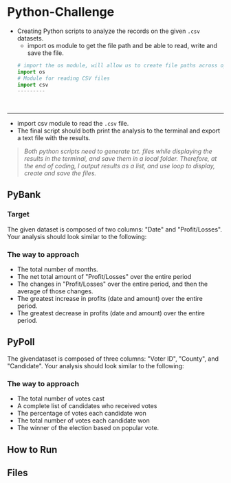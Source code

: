 # Python-Challenge
- Creating Python scripts to analyze the records on the given `.csv` datasets.<br />
  - import os module to get the file path and be able to read, write and save the file.
  ``` Python
  # import the os module, will allow us to create file paths across operating systems
  import os
  # Module for reading CSV files
  import csv
  ---------
    
    
    ```
---
  - import csv module to read the `.csv` file.
- The final script should both print the analysis to the terminal and export a text file with the results.
> *Both python scripts need to generate txt. files while displaying the results in the terminal, and save them in a local folder. Therefore, at the end of coding, I output results as a list, and use loop to display, create and save the files.*<br />



## PyBank
### Target
The given dataset is composed of two columns: "Date" and "Profit/Losses".
Your analysis should look similar to the following:

### The way to approach
- The total number of months.
- The net total amount of "Profit/Losses" over the entire period
- The changes in "Profit/Losses" over the entire period, and then the average of those changes.
- The greatest increase in profits (date and amount) over the entire period.
- The greatest decrease in profits (date and amount) over the entire period.
## PyPoll
The givendataset is composed of three columns: "Voter ID", "County", and "Candidate".
Your analysis should look similar to the following:

### The way to approach
- The total number of votes cast
- A complete list of candidates who received votes
- The percentage of votes each candidate won
- The total number of votes each candidate won
- The winner of the election based on popular vote.

## How to Run
## Files
